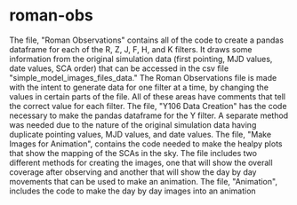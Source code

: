 # roman-obs
The file, "Roman Observations" contains all of the code to create a pandas dataframe for each of the R, Z, J, F, H, and K filters. It draws some information from the original simulation data (first pointing, MJD values, date values, SCA order) that can be accessed in the csv file "simple_model_images_files_data." The Roman Observations file is made with the intent to generate data for one filter at a time, by changing the values in certain parts of the file. All of these areas have comments that tell the correct value for each filter. 
The file, "Y106 Data Creation" has the code necessary to make the pandas dataframe for the Y filter. A separate method was needed due to the nature of the original simulation data having duplicate pointing values, MJD values, and date values.
The file, "Make Images for Animation", contains the code needed to make the healpy plots that show the mapping of the SCAs in the sky. The file includes two different methods for creating the images, one that will show the overall coverage after observing and another that will show the day by day movements that can be used to make an animation. 
The file, "Animation", includes the code to make the day by day images into an animation
